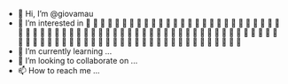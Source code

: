 - 👋 Hi, I’m @giovamau
- 👀 I’m interested in :monorail: :railway_car: :railway_car: :railway_car: :railway_car: :railway_car: :railway_car: :railway_car: :railway_car: :railway_car: :railway_car: :railway_car: :railway_car: :railway_car: :railway_car: :railway_car: :railway_car: :railway_car: :railway_car: :railway_car: :railway_car: :railway_car: :railway_car: :railway_car: :railway_car: :railway_car: :railway_car: :railway_car: :railway_car: :railway_car: :railway_car: :railway_car: :railway_car: :railway_car: :railway_car: :railway_car: :railway_car: :railway_car: :railway_car: :railway_car: :railway_car: :railway_car: :railway_car: :railway_car: :railway_car: :railway_car: :railway_car: :railway_car: :railway_car: :railway_car: :railway_car: :railway_car: :railway_car: :railway_car: :railway_car: :railway_car: :railway_car: :railway_car: :railway_car: :railway_car: :railway_car: :railway_car: :railway_car: :railway_car: :railway_car: :railway_car: :railway_car: :railway_car: :railway_car: :railway_car: :railway_car: :railway_car: :railway_car: :railway_car: :railway_car: :railway_car: :railway_car: :railway_car: :railway_car: :railway_car: :railway_car: :railway_car: :railway_car: :railway_car: :railway_car: :railway_car: :railway_car: :railway_car: :railway_car: :railway_car: :railway_car: :railway_car: :railway_car: :railway_car:
- 🌱 I’m currently learning ...
- 💞️ I’m looking to collaborate on ...
- 📫 How to reach me ...

<!---
giovamau/giovamau is a ✨ special ✨ repository because its `README.md` (this file) appears on your GitHub profile.
You can click the Preview link to take a look at your changes.
--->
